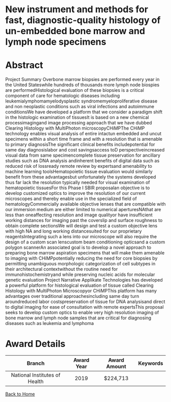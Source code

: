 
New instrument and methods for fast, diagnostic-quality histology of un-embedded bone marrow and lymph node specimens
=====================================================================================================================

# Abstract


Project Summary Overbone marrow biopsies are performed every year in the United Stateswhile hundreds of thousands more lymph node biospies are performedHistological evaluation of these biopsies is a critical component of care for hematologic diseases including leukemialymphomamyelodysplastic syndromemyeloproliferative disease and non neoplastic conditions such as viral infections and autoimmune conditionsWe have developed a platform that we consider a paradigm shift in the histologic examination of tissuesIt is based on a new chemical processimagingand image processing approach that we have dubbed Clearing Histology with MultiPhoton microscopyCHiMPThe CHiMP technology enables visual analysis of entire intactun embedded and uncut specimens within a short time frame and with a resolution that is amenable to primary diagnosisThe significant clinical benefits includepotential for same day diagnosislabor and cost savingsaccess toD perspectiveincreased visual data from same specimencomplete tissue preservation for ancillary studies such as DNA analysis andinherent benefits of digital data such as reduced risk of lossready remote review by expertsand amenability to machine learning toolsHematopoietic tissue evaluation would similarly benefit from these advantagesbut unfortunately the systems developed thus far lack the resolution typically needed for visual examination of hematopoietic tissuesFor this Phase I SBIR proposalan objective is to develop customized optics to improve the resolution of our current microscopes and thereby enable use in the specialized field of hematologyCommercially available objective lenses that are compatible with our immersion medium are either limited to numerical aperturesNAthat are less than oneaffecting resolution and image qualityor have insufficient working distances for imaging past the coverslip and surface roughness to obtain complete sectionsWe will design and test a custom objective lens with high NA and long working distancesuited for our proprietary reagentsIntegrating such a lens into our microscope will also require the design of a custom scan lenscustom beam conditioning opticsand a custom polygon scannerAn associated goal is to develop a novel approach to preparing bone marrow aspiration specimens that will make them amenable to imaging with CHiMPpotentially reducing the need for core biopsies by permitting unambiguous morphologic categorization of cell subtypes in their architectural contextwithout the routine need for immunohistochemistryand while preserving nucleic acids for molecular genetic evaluation Project Narrative Applikate Technologies has developed a powerful platform for histological evaluation of tissue called Clearing Histology with MultiPhoton Microscopyor CHiMPThis platform has many advantages over traditional approachesincluding same day turn aroundreduced labor costspreservation of tissue for DNA analysisand direct to digital imaging for ease of consultation with remote expertsThis proposal seeks to develop custom optics to enable very high resolution imaging of bone marrow and lymph node samples that are critical for diagnosing diseases such as leukemia and lymphoma  

# Award Details

|Branch|Award Year|Award Amount|Keywords|
| :---: | :---: | :---: | :---: |
|National Institutes of Health|2019|$224,713||
  
  


[Back to Home](https://github.com/chrischow/dod_sbir_awards/JH/#2397)